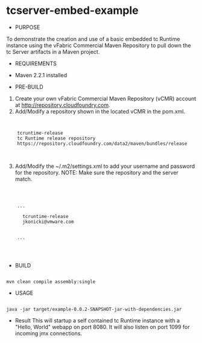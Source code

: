 tcserver-embed-example
======================

* PURPOSE

To demonstrate the creation and use of a basic embedded tc Runtime instance using the vFabric Commercial Maven Repository to pull down the tc Server artifacts in a Maven project.

* REQUIREMENTS
- Maven 2.2.1 installed

* PRE-BUILD
1. Create your own vFabric Commercial Maven Repository (vCMR) account at http://repository.cloudfoundry.com.
2. Add/Modify a repository shown in the located vCMR in the pom.xml.
<pre>
<code>
<repository>
	<id>tcruntime-release</id>
	<name>tc Runtime release repository</name>
	<url>https://repository.cloudfoundry.com/data2/maven/bundles/release</url>
</repository>
</code>
</pre>
3. Add/Modify the ~/.m2/settings.xml to add your username and password for the repository. 
NOTE: Make sure the repository <id> and the server <id> match.
<pre>
<code>
<settings>
  <servers>
  	...
    <server>
      <id>tcruntime-release</id>
      <username>jkonicki@vmware.com</username>
      <password><!-- Insert your decrypted password (which we don't have) --></password>
    </server>
    ...
  </servers>
</settings>
</code>
</pre>
* BUILD
<pre><code>
mvn clean compile assembly:single
</code></pre>

* USAGE
<pre><code>
java -jar target/example-0.0.2-SNAPSHOT-jar-with-dependencies.jar 
</code></pre>

* Result
This will startup a self contained tc Runtime instance with a "Hello, World" webapp on port 8080. It will also listen on port 1099 for incoming jmx connections.

